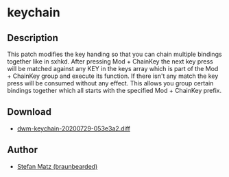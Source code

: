 keychain
====

Description
-----------
This patch modifies the key handing so that you can chain multiple bindings
together like in sxhkd. After pressing Mod + ChainKey the next key press
will be matched against any KEY in the keys array which is part of the Mod +
ChainKey group and execute its function. If there isn't any match the key press
will be consumed without any effect. This allows you group certain bindings
together which all starts with the specified Mod + ChainKey prefix.

Download
--------
* [dwm-keychain-20200729-053e3a2.diff](dwm-keychain-20200729-053e3a2.diff)

Author
------
* [Stefan Matz (braunbearded)](mailto:braunbearded1@gmail.com)
